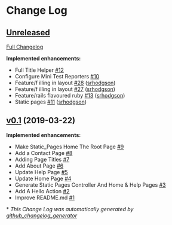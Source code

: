 # Change Log

## [Unreleased](https://github.com/srhodgson/sample_app/tree/HEAD)

[Full Changelog](https://github.com/srhodgson/sample_app/compare/v0.1...HEAD)

**Implemented enhancements:**

- Full Title Helper [\#12](https://github.com/srhodgson/sample_app/issues/12)
- Configure Mini Test Reporters [\#10](https://github.com/srhodgson/sample_app/issues/10)
- Feature/f illing in layout [\#28](https://github.com/srhodgson/sample_app/pull/28) ([srhodgson](https://github.com/srhodgson))
- Feature/f illing in layout [\#27](https://github.com/srhodgson/sample_app/pull/27) ([srhodgson](https://github.com/srhodgson))
- Feature/rails flavoured ruby [\#13](https://github.com/srhodgson/sample_app/pull/13) ([srhodgson](https://github.com/srhodgson))
- Static pages [\#11](https://github.com/srhodgson/sample_app/pull/11) ([srhodgson](https://github.com/srhodgson))

## [v0.1](https://github.com/srhodgson/sample_app/tree/v0.1) (2019-03-22)
**Implemented enhancements:**

- Make Static\_Pages Home The Root Page [\#9](https://github.com/srhodgson/sample_app/issues/9)
- Add a Contact Page [\#8](https://github.com/srhodgson/sample_app/issues/8)
- Adding Page Titles [\#7](https://github.com/srhodgson/sample_app/issues/7)
- Add About Page [\#6](https://github.com/srhodgson/sample_app/issues/6)
- Update Help Page [\#5](https://github.com/srhodgson/sample_app/issues/5)
- Update Home Page  [\#4](https://github.com/srhodgson/sample_app/issues/4)
- Generate Static Pages Controller And Home & Help Pages [\#3](https://github.com/srhodgson/sample_app/issues/3)
- Add A Hello Action [\#2](https://github.com/srhodgson/sample_app/issues/2)
- Improve README.md [\#1](https://github.com/srhodgson/sample_app/issues/1)



\* *This Change Log was automatically generated by [github_changelog_generator](https://github.com/skywinder/Github-Changelog-Generator)*